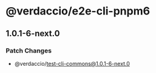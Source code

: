 # @verdaccio/e2e-cli-pnpm6

## 1.0.1-6-next.0
### Patch Changes

  - @verdaccio/test-cli-commons@1.0.1-6-next.0
